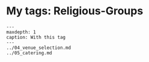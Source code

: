 # My tags: Religious-Groups

```{toctree}
---
maxdepth: 1
caption: With this tag
---
../04_venue_selection.md
../05_catering.md
```
